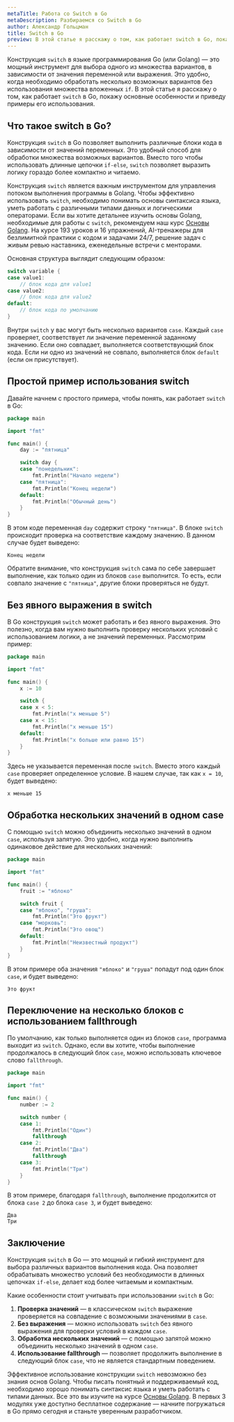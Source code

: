 ```yaml
---
metaTitle: Работа со Switch в Go
metaDescription: Разбираемся cо Switch в Go
author: Александр Гольцман
title: Switch в Go
preview: В этой статье я расскажу о том, как работает switch в Go, покажу основные особенности и приведу примеры его использования.
---
```


Конструкция `switch` в языке программирования Go (или Golang) — это мощный инструмент для выбора одного из множества вариантов, в зависимости от значения переменной или выражения. Это удобно, когда необходимо обработать несколько возможных вариантов без использования множества вложенных `if`. В этой статье я расскажу о том, как работает `switch` в Go, покажу основные особенности и приведу примеры его использования.

## **Что такое switch в Go?**

Конструкция `switch` в Go позволяет выполнить различные блоки кода в зависимости от значений переменных. Это удобный способ для обработки множества возможных вариантов. Вместо того чтобы использовать длинные цепочки `if-else`, `switch` позволяет выразить логику гораздо более компактно и читаемо.

Конструкция `switch` является важным инструментом для управления потоком выполнения программы в Golang. Чтобы эффективно использовать `switch`, необходимо понимать основы синтаксиса языка, уметь работать с различными типами данных и логическими операторами. Если вы хотите детальнее изучить основы Golang, необходимые для работы с `switch`, рекомендуем наш курс [Основы Golang](https://purpleschool.ru/course/go-basics?utm_source=knowledgebase&utm_medium=text&utm_campaign=switch_v_go). На курсе 193 уроков и 16 упражнений, AI-тренажеры для безлимитной практики с кодом и задачами 24/7, решение задач с живым ревью наставника, еженедельные встречи с менторами.

Основная структура выглядит следующим образом:

```go
switch variable {
case value1:
    // блок кода для value1
case value2:
    // блок кода для value2
default:
    // блок кода по умолчанию
}
```

Внутри `switch` у вас могут быть несколько вариантов `case`. Каждый `case` проверяет, соответствует ли значение переменной заданному значению. Если оно совпадает, выполняется соответствующий блок кода. Если ни одно из значений не совпало, выполняется блок `default` (если он присутствует).

## **Простой пример использования switch**

Давайте начнем с простого примера, чтобы понять, как работает `switch` в Go:

```go
package main

import "fmt"

func main() {
    day := "пятница"

    switch day {
    case "понедельник":
        fmt.Println("Начало недели")
    case "пятница":
        fmt.Println("Конец недели")
    default:
        fmt.Println("Обычный день")
    }
}
```

В этом коде переменная `day` содержит строку `"пятница"`. В блоке `switch` происходит проверка на соответствие каждому значению. В данном случае будет выведено:

```
Конец недели
```

Обратите внимание, что конструкция `switch` сама по себе завершает выполнение, как только один из блоков `case` выполнится. То есть, если совпало значение с `"пятница"`, другие блоки проверяться не будут.

## **Без явного выражения в switch**

В Go конструкция `switch` может работать и без явного выражения. Это полезно, когда вам нужно выполнить проверку нескольких условий с использованием логики, а не значений переменных. Рассмотрим пример:

```go
package main

import "fmt"

func main() {
    x := 10

    switch {
    case x < 5:
        fmt.Println("x меньше 5")
    case x < 15:
        fmt.Println("x меньше 15")
    default:
        fmt.Println("x больше или равно 15")
    }
}
```

Здесь не указывается переменная после `switch`. Вместо этого каждый `case` проверяет определенное условие. В нашем случае, так как `x = 10`, будет выведено:

```
x меньше 15
```

## **Обработка нескольких значений в одном case**

С помощью `switch` можно объединить несколько значений в одном `case`, используя запятую. Это удобно, когда нужно выполнить одинаковое действие для нескольких значений:

```go
package main

import "fmt"

func main() {
    fruit := "яблоко"

    switch fruit {
    case "яблоко", "груша":
        fmt.Println("Это фрукт")
    case "морковь":
        fmt.Println("Это овощ")
    default:
        fmt.Println("Неизвестный продукт")
    }
}
```

В этом примере оба значения `"яблоко"` и `"груша"` попадут под один блок `case`, и будет выведено:

```
Это фрукт
```

## **Переключение на несколько блоков с использованием fallthrough**

По умолчанию, как только выполняется один из блоков `case`, программа выходит из `switch`. Однако, если вы хотите, чтобы выполнение продолжалось в следующий блок `case`, можно использовать ключевое слово `fallthrough`.

```go
package main

import "fmt"

func main() {
    number := 2

    switch number {
    case 1:
        fmt.Println("Один")
        fallthrough
    case 2:
        fmt.Println("Два")
        fallthrough
    case 3:
        fmt.Println("Три")
    }
}
```

В этом примере, благодаря `fallthrough`, выполнение продолжится от блока `case 2` до блока `case 3`, и будет выведено:

```
Два
Три
```

## **Заключение**

Конструкция `switch` в Go — это мощный и гибкий инструмент для выбора различных вариантов выполнения кода. Она позволяет обрабатывать множество условий без необходимости в длинных цепочках `if-else`, делает код более читаемым и компактным.

Какие особенности стоит учитывать при использовании `switch` в Go:

1. **Проверка значений** — в классическом `switch` выражение проверяется на совпадение с возможными значениями в `case`.
2. **Без выражения** — можно использовать `switch` без явного выражения для проверки условий в каждом `case`.
3. **Обработка нескольких значений** — с помощью запятой можно объединить несколько значений в одном `case`.
4. **Использование fallthrough** — позволяет продолжить выполнение в следующий блок `case`, что не является стандартным поведением.

Эффективное использование конструкции `switch` невозможно без знания основ Golang. Чтобы писать понятный и поддерживаемый код, необходимо хорошо понимать синтаксис языка и уметь работать с типами данных. Все это вы изучите на курсе [Основы Golang](https://purpleschool.ru/course/go-basics?utm_source=knowledgebase&utm_medium=text&utm_campaign=switch_v_go). В первых 3 модулях уже доступно бесплатное содержание — начните погружаться в Go прямо сегодня и станьте уверенным разработчиком.
